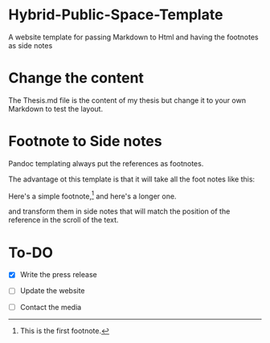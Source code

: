 # Hybrid-Public-Space-Template
A website template for passing Markdown to Html and having the footnotes as  side notes

# Change the content

The Thesis.md file is the content of my thesis but change it to your own Markdown to test the layout.

# Footnote to Side notes

Pandoc templating always put the references as footnotes.

The advantage ot this template is that it will take all the foot notes like this:


Here's a simple footnote,[^1] and here's a longer one.

[^1]: This is the first footnote.


and transform them in side notes that will match the position of the reference in the scroll of the text.

# To-DO

- [x] Write the press release
- [ ] Update the website
- [ ] Contact the media



